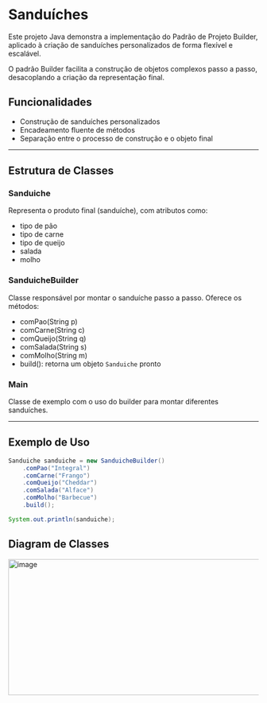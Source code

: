 # Sanduíches 
Este projeto Java demonstra a implementação do Padrão de Projeto Builder, aplicado à criação de sanduíches personalizados de forma flexível e escalável.  

O padrão Builder facilita a construção de objetos complexos passo a passo, desacoplando a criação da representação final.  

## Funcionalidades

- Construção de sanduíches personalizados
- Encadeamento fluente de métodos
- Separação entre o processo de construção e o objeto final

---

## Estrutura de Classes

### Sanduiche
Representa o produto final (sanduíche), com atributos como:
- tipo de pão
- tipo de carne
- tipo de queijo
- salada
- molho

### SanduicheBuilder
Classe responsável por montar o sanduíche passo a passo. Oferece os métodos:
- comPao(String p)
- comCarne(String c)
- comQueijo(String q)
- comSalada(String s)
- comMolho(String m)
- build(): retorna um objeto `Sanduiche` pronto

### Main
Classe de exemplo com o uso do builder para montar diferentes sanduíches.

---

## Exemplo de Uso

```java
Sanduiche sanduiche = new SanduicheBuilder()
    .comPao("Integral")
    .comCarne("Frango")
    .comQueijo("Cheddar")
    .comSalada("Alface")
    .comMolho("Barbecue")
    .build();

System.out.println(sanduiche);
```
## Diagram de Classes
<img width="530" height="274" alt="image" src="https://github.com/user-attachments/assets/875359f2-740a-4446-ba1b-efde9dc33395" />


